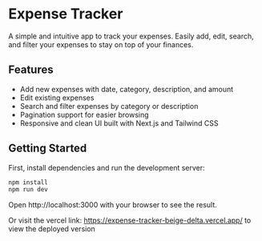 # Expense Tracker

A simple and intuitive app to track your expenses. Easily add, edit, search, and filter your expenses to stay on top of your finances.

## Features

- Add new expenses with date, category, description, and amount
- Edit existing expenses
- Search and filter expenses by category or description
- Pagination support for easier browsing
- Responsive and clean UI built with Next.js and Tailwind CSS

## Getting Started

First, install dependencies and run the development server:

```bash
npm install
npm run dev
```

Open http://localhost:3000 with your browser to see the result.

Or visit the vercel link: https://expense-tracker-beige-delta.vercel.app/ to view the deployed version

